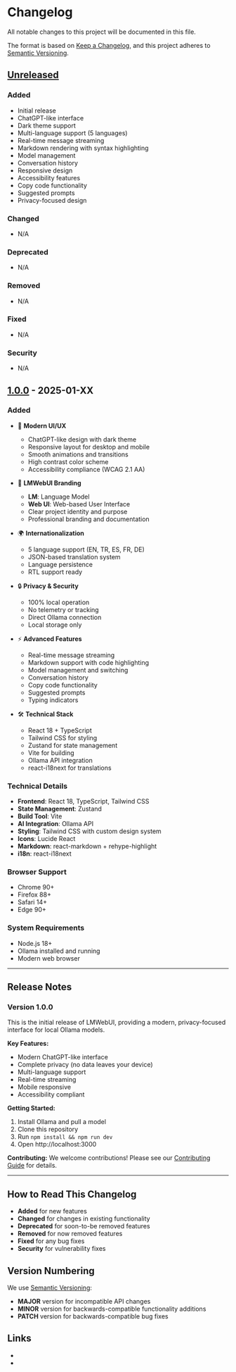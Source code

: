 # Changelog

All notable changes to this project will be documented in this file.

The format is based on [Keep a Changelog](https://keepachangelog.com/en/1.0.0/),
and this project adheres to [Semantic Versioning](https://semver.org/spec/v2.0.0.html).

## [Unreleased]

### Added
- Initial release
- ChatGPT-like interface
- Dark theme support
- Multi-language support (5 languages)
- Real-time message streaming
- Markdown rendering with syntax highlighting
- Model management
- Conversation history
- Responsive design
- Accessibility features
- Copy code functionality
- Suggested prompts
- Privacy-focused design

### Changed
- N/A

### Deprecated
- N/A

### Removed
- N/A

### Fixed
- N/A

### Security
- N/A

## [1.0.0] - 2025-01-XX

### Added
- 🎨 **Modern UI/UX**
  - ChatGPT-like design with dark theme
  - Responsive layout for desktop and mobile
  - Smooth animations and transitions
  - High contrast color scheme
  - Accessibility compliance (WCAG 2.1 AA)

- 📘 **LMWebUI Branding**
  - **LM**: Language Model
  - **Web UI**: Web-based User Interface
  - Clear project identity and purpose
  - Professional branding and documentation

- 🌍 **Internationalization**
  - 5 language support (EN, TR, ES, FR, DE)
  - JSON-based translation system
  - Language persistence
  - RTL support ready

- 🔒 **Privacy & Security**
  - 100% local operation
  - No telemetry or tracking
  - Direct Ollama connection
  - Local storage only

- ⚡ **Advanced Features**
  - Real-time message streaming
  - Markdown support with code highlighting
  - Model management and switching
  - Conversation history
  - Copy code functionality
  - Suggested prompts
  - Typing indicators

- 🛠️ **Technical Stack**
  - React 18 + TypeScript
  - Tailwind CSS for styling
  - Zustand for state management
  - Vite for building
  - Ollama API integration
  - react-i18next for translations

### Technical Details
- **Frontend**: React 18, TypeScript, Tailwind CSS
- **State Management**: Zustand
- **Build Tool**: Vite
- **AI Integration**: Ollama API
- **Styling**: Tailwind CSS with custom design system
- **Icons**: Lucide React
- **Markdown**: react-markdown + rehype-highlight
- **i18n**: react-i18next

### Browser Support
- Chrome 90+
- Firefox 88+
- Safari 14+
- Edge 90+

### System Requirements
- Node.js 18+
- Ollama installed and running
- Modern web browser

---

## Release Notes

### Version 1.0.0
This is the initial release of LMWebUI, providing a modern, privacy-focused interface for local Ollama models.

**Key Features:**
- Modern ChatGPT-like interface
- Complete privacy (no data leaves your device)
- Multi-language support
- Real-time streaming
- Mobile responsive
- Accessibility compliant

**Getting Started:**
1. Install Ollama and pull a model
2. Clone this repository
3. Run `npm install && npm run dev`
4. Open http://localhost:3000

**Contributing:**
We welcome contributions! Please see our [Contributing Guide](CONTRIBUTING.md) for details.

---

## How to Read This Changelog

- **Added** for new features
- **Changed** for changes in existing functionality
- **Deprecated** for soon-to-be removed features
- **Removed** for now removed features
- **Fixed** for any bug fixes
- **Security** for vulnerability fixes

## Version Numbering

We use [Semantic Versioning](https://semver.org/):
- **MAJOR** version for incompatible API changes
- **MINOR** version for backwards-compatible functionality additions
- **PATCH** version for backwards-compatible bug fixes

## Links

- [Unreleased]: https://github.com/yourusername/LMWebUI/compare/v1.0.0...HEAD
- [1.0.0]: https://github.com/yourusername/LMWebUI/releases/tag/v1.0.0
